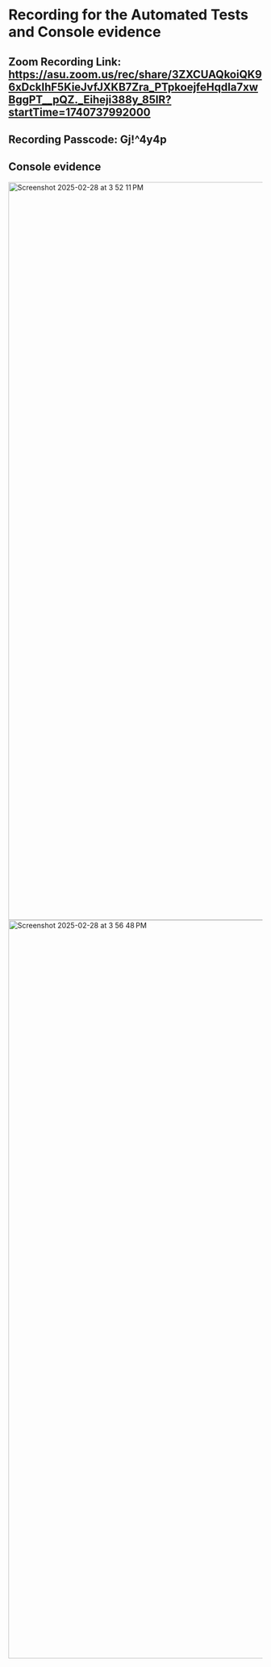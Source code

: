 # Recording for the Automated Tests and Console evidence
## Zoom Recording Link: https://asu.zoom.us/rec/share/3ZXCUAQkoiQK96xDckIhF5KieJvfJXKB7Zra_PTpkoejfeHqdIa7xwBggPT__pQZ._Eiheji388y_85lR?startTime=1740737992000


## Recording Passcode: Gj!^4y4p


## Console evidence
<img width="1464" alt="Screenshot 2025-02-28 at 3 52 11 PM" src="https://github.com/user-attachments/assets/fbaa8d71-433d-4afb-8bbd-249973deffd1" />


<img width="1465" alt="Screenshot 2025-02-28 at 3 56 48 PM" src="https://github.com/user-attachments/assets/11283a8a-5eab-4fce-b18b-37356f500b8e" />
